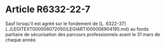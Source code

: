 # Article R6332-22-7

<p align="left">
  Sauf lorsqu'il est agréé sur le fondement de [L. 6322-37](../LEGITEXT000006072050/LEGIARTI000006904195.md) au fonds paritaire de sécurisation des parcours professionnels avant le 31 mars de chaque année.
</p>